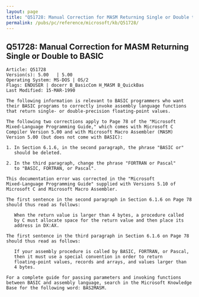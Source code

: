 ```yaml
---
layout: page
title: "Q51728: Manual Correction for MASM Returning Single or Double to BASIC"
permalink: /pubs/pc/reference/microsoft/kb/Q51728/
---
```


## Q51728: Manual Correction for MASM Returning Single or Double to BASIC

	Article: Q51728
	Version(s): 5.00   | 5.00
	Operating System: MS-DOS | OS/2
	Flags: ENDUSER | docerr B_BasicCom H_MASM B_QuickBas
	Last Modified: 15-MAR-1990
	
	The following information is relevant to BASIC programmers who want
	their BASIC programs to correctly invoke assembly language functions
	that return single- or double-precision floating-point values.
	
	The following two corrections apply to Page 78 of the "Microsoft
	Mixed-Language Programming Guide," which comes with Microsoft C
	Compiler Version 5.00 and with Microsoft Macro Assembler (MASM)
	Version 5.00 (but does not come with BASIC):
	
	1. In Section 6.1.6, in the second paragraph, the phrase "BASIC or"
	   should be deleted.
	
	2. In the third paragraph, change the phrase "FORTRAN or Pascal"
	   to "BASIC, FORTRAN, or Pascal".
	
	This documentation error was corrected in the "Microsoft
	Mixed-Language Programming Guide" supplied with Versions 5.10 of
	Microsoft C and Microsoft Macro Assembler.
	
	The first sentence in the second paragraph in Section 6.1.6 on Page 78
	should thus read as follows:
	
	   When the return value is larger than 4 bytes, a procedure called
	   by C must allocate space for the return value and then place its
	   address in DX:AX.
	
	The first sentence in the third paragraph in Section 6.1.6 on Page 78
	should thus read as follows:
	
	   If your assembly procedure is called by BASIC, FORTRAN, or Pascal,
	   then it must use a special convention in order to return
	   floating-point values, records and arrays, and values larger than
	   4 bytes.
	
	For a complete guide for passing parameters and invoking functions
	between BASIC and assembly language, search in the Microsoft Knowledge
	Base for the following word: BAS2MASM.
